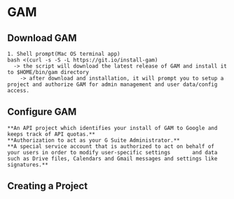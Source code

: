 # GAM 

  ## Download GAM
    1. Shell prompt(Mac OS terminal app)
    bash <(curl -s -S -L https://git.io/install-gam)
      -> the script will download the latest release of GAM and install it to $HOME/bin/gam directory
        -> after download and installation, it will prompt you to setup a project and authorize GAM for admin management and user data/config access.

  ## Configure GAM
    **An API project which identifies your install of GAM to Google and keeps track of API quotas.**
    **Authorization to act as your G Suite Administrator.**
    **A special service account that is authorized to act on behalf of your users in order to modify user-specific settings       and data such as Drive files, Calendars and Gmail messages and settings like signatures.**
  
  ## Creating a Project
    
